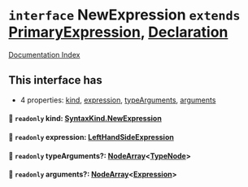 # `interface` NewExpression `extends` [PrimaryExpression](../interface.PrimaryExpression/README.md), [Declaration](../interface.Declaration/README.md)

[Documentation Index](../README.md)

## This interface has

- 4 properties:
[kind](#-readonly-kind-syntaxkindnewexpression),
[expression](#-readonly-expression-lefthandsideexpression),
[typeArguments](#-readonly-typearguments-nodearraytypenode),
[arguments](#-readonly-arguments-nodearrayexpression)


#### 📄 `readonly` kind: [SyntaxKind.NewExpression](../enum.SyntaxKind/README.md#newexpression--214)



#### 📄 `readonly` expression: [LeftHandSideExpression](../interface.LeftHandSideExpression/README.md)



#### 📄 `readonly` typeArguments?: [NodeArray](../interface.NodeArray/README.md)\<[TypeNode](../interface.TypeNode/README.md)>



#### 📄 `readonly` arguments?: [NodeArray](../interface.NodeArray/README.md)\<[Expression](../interface.Expression/README.md)>



